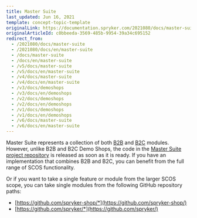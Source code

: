 ```yaml
---
title: Master Suite
last_updated: Jun 16, 2021
template: concept-topic-template
originalLink: https://documentation.spryker.com/2021080/docs/master-suite
originalArticleId: c0bbeeda-3569-485b-9954-39a34c695152
redirect_from:
  - /2021080/docs/master-suite
  - /2021080/docs/en/master-suite
  - /docs/master-suite
  - /docs/en/master-suite
  - /v5/docs/master-suite
  - /v5/docs/en/master-suite
  - /v4/docs/master-suite
  - /v4/docs/en/master-suite
  - /v3/docs/demoshops
  - /v3/docs/en/demoshops
  - /v2/docs/demoshops
  - /v2/docs/en/demoshops
  - /v1/docs/demoshops
  - /v1/docs/en/demoshops
  - /v6/docs/master-suite
  - /v6/docs/en/master-suite
---
```


Master Suite represents a collection of both [B2B](/docs/scos/user/intro-to-spryker/b2b-suite.html) and [B2C](/docs/scos/user/intro-to-spryker/b2c-suite.html) modules. However, unlike B2B and B2C Demo Shops, the code in the [Master Suite project repository](https://github.com/spryker-shop/suite) is released as soon as it is ready. If you have an implementation that combines B2B and B2C, you can benefit from the full range of SCOS functionality. 

Or if you want to take a single feature or module from the larger SCOS scope, you can take single modules from the following GitHub repository paths:
* [https://github.com/spryker-shop/*](https://github.com/spryker-shop/)
* [https://github.com/spryker/*](https://github.com/spryker/)
